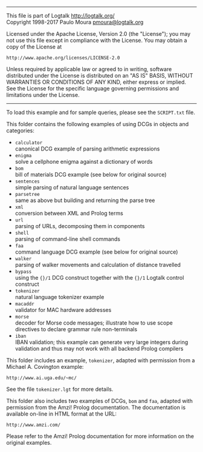 ________________________________________________________________________

This file is part of Logtalk <http://logtalk.org/>  
Copyright 1998-2017 Paulo Moura <pmoura@logtalk.org>

Licensed under the Apache License, Version 2.0 (the "License");
you may not use this file except in compliance with the License.
You may obtain a copy of the License at

    http://www.apache.org/licenses/LICENSE-2.0

Unless required by applicable law or agreed to in writing, software
distributed under the License is distributed on an "AS IS" BASIS,
WITHOUT WARRANTIES OR CONDITIONS OF ANY KIND, either express or implied.
See the License for the specific language governing permissions and
limitations under the License.
________________________________________________________________________


To load this example and for sample queries, please see the `SCRIPT.txt`
file.

This folder contains the following examples of using DCGs in objects and
categories:

- `calculator`  
	canonical DCG example of parsing arithmetic expressions
- `enigma`  
	solve a cellphone enigma against a dictionary of words
- `bom`  
	bill of materials DCG example (see below for original source)
- `sentences`  
	simple parsing of natural language sentences
- `parsetree`  
	same as above but building and returning the parse tree
- `xml`  
	conversion between XML and Prolog terms
- `url`  
	parsing of URLs, decomposing them in components
- `shell`  
	parsing of command-line shell commands
- `faa`  
	command language DCG example (see below for original source)
- `walker`  
	parsing of walker movements and calculation of distance
	travelled
- `bypass`  
	using the `{}/1` DCG construct together with the `{}/1` Logtalk control 
	construct
- `tokenizer`  
	natural language tokenizer example
- `macaddr`  
	validator for MAC hardware addresses
- `morse`  
	decoder for Morse code messages; illustrate how to use scope 
	directives to declare grammar rule non-terminals
- `iban`  
	IBAN validation; this example can generate very large integers during
	validation and thus may not work with all backend Prolog compilers

This folder includes an example, `tokenizer`, adapted with permission from 
a Michael A. Covington example:

	http://www.ai.uga.edu/~mc/

See the file `tokenizer.lgt` for more details.

This folder also includes two examples of DCGs, `bom` and `faa`, adapted
with permission from the Amzi! Prolog documentation. The documentation is 
available on-line in HTML format at the URL:

	http://www.amzi.com/

Please refer to the Amzi! Prolog documentation for more information on the 
original examples.
